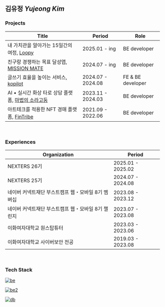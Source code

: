 ## 김유정 *Yujeong Kim*

### Projects

| Title | Period | Role | 
| --- | --- | --- |
| 내 가치관을 알아가는 15일간의 여정, [Loopy](https://github.com/Nexters/Jaknaeso-server) | 2025.01 - ing | BE developer |
| 친구랑 경쟁하는 목표 달성앱, [MISSION MATE](https://github.com/Nexters/goalpanzi-backend) | 2024.07 - ing | BE developer |
| 글쓰기 효율을 높이는 서비스, [kopilot](https://github.com/kopilot2024/kopilot) | 2024.07 - 2024.08 | FE & BE developer |
| AI • 실시간 화상 타로 상담 플랫폼, [마법의 소라고둥](https://github.com/boostcampwm2023/web09-MagicConch) | 2023.11 - 2024.03 | BE developer |
| 아트테크를 적용한 NFT 경매 플랫폼, [FinTribe](https://github.com/EwhaFinT/Fintribe-backend) | 2021.09 - 2022.06 | BE developer |

<br />

### Experiences

| Organization | Period |
| --- | --- |
| NEXTERS 26기 | 2025.01 - 2025.02 |
| NEXTERS 25기 | 2024.07 - 2024.08 |
| 네이버 커넥트재단 부스트캠프 웹・모바일 8기 멤버십 | 2023.08 - 2023.12 |
| 네이버 커넥트재단 부스트캠프 웹・모바일 8기 챌린지 | 2023.07 - 2023.08 |
| 이화여자대학교 원스탑튜터 | 2023.03 - 2023.06 | 
| 이화여자대학교 사이버보안 전공 | 2019.03 - 2023.08 |

<br />

### Tech Stack

[![be](https://skillicons.dev/icons?i=spring,nestjs&theme=light)](https://skillicons.dev)

[![be2](https://skillicons.dev/icons?i=docker,nginx,aws,githubactions,terraform&theme=light)](https://skillicons.dev)

[![db](https://skillicons.dev/icons?i=mysql,redis,mongodb&theme=light)](https://skillicons.dev)
